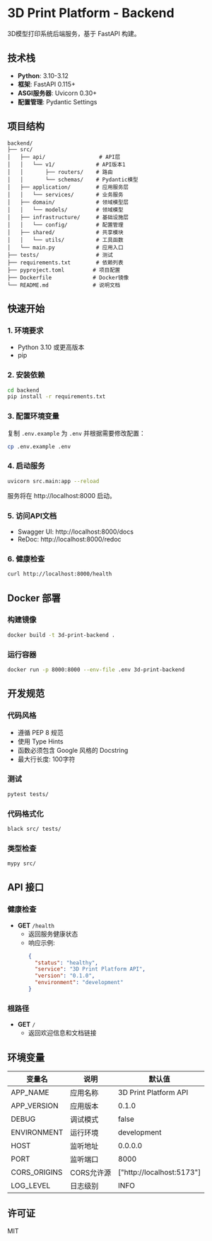 # 3D Print Platform - Backend

3D模型打印系统后端服务，基于 FastAPI 构建。

## 技术栈

- **Python**: 3.10-3.12
- **框架**: FastAPI 0.115+
- **ASGI服务器**: Uvicorn 0.30+
- **配置管理**: Pydantic Settings

## 项目结构

```
backend/
├── src/
│   ├── api/                 # API层
│   │   └── v1/             # API版本1
│   │       ├── routers/    # 路由
│   │       └── schemas/    # Pydantic模型
│   ├── application/        # 应用服务层
│   │   └── services/       # 业务服务
│   ├── domain/             # 领域模型层
│   │   └── models/         # 领域模型
│   ├── infrastructure/     # 基础设施层
│   │   └── config/         # 配置管理
│   ├── shared/             # 共享模块
│   │   └── utils/          # 工具函数
│   └── main.py             # 应用入口
├── tests/                  # 测试
├── requirements.txt        # 依赖列表
├── pyproject.toml         # 项目配置
├── Dockerfile             # Docker镜像
└── README.md              # 说明文档
```

## 快速开始

### 1. 环境要求

- Python 3.10 或更高版本
- pip

### 2. 安装依赖

```bash
cd backend
pip install -r requirements.txt
```

### 3. 配置环境变量

复制 `.env.example` 为 `.env` 并根据需要修改配置：

```bash
cp .env.example .env
```

### 4. 启动服务

```bash
uvicorn src.main:app --reload
```

服务将在 http://localhost:8000 启动。

### 5. 访问API文档

- Swagger UI: http://localhost:8000/docs
- ReDoc: http://localhost:8000/redoc

### 6. 健康检查

```bash
curl http://localhost:8000/health
```

## Docker 部署

### 构建镜像

```bash
docker build -t 3d-print-backend .
```

### 运行容器

```bash
docker run -p 8000:8000 --env-file .env 3d-print-backend
```

## 开发规范

### 代码风格

- 遵循 PEP 8 规范
- 使用 Type Hints
- 函数必须包含 Google 风格的 Docstring
- 最大行长度: 100字符

### 测试

```bash
pytest tests/
```

### 代码格式化

```bash
black src/ tests/
```

### 类型检查

```bash
mypy src/
```

## API 接口

### 健康检查

- **GET** `/health`
  - 返回服务健康状态
  - 响应示例:
    ```json
    {
      "status": "healthy",
      "service": "3D Print Platform API",
      "version": "0.1.0",
      "environment": "development"
    }
    ```

### 根路径

- **GET** `/`
  - 返回欢迎信息和文档链接

## 环境变量

| 变量名 | 说明 | 默认值 |
|--------|------|--------|
| APP_NAME | 应用名称 | 3D Print Platform API |
| APP_VERSION | 应用版本 | 0.1.0 |
| DEBUG | 调试模式 | false |
| ENVIRONMENT | 运行环境 | development |
| HOST | 监听地址 | 0.0.0.0 |
| PORT | 监听端口 | 8000 |
| CORS_ORIGINS | CORS允许源 | ["http://localhost:5173"] |
| LOG_LEVEL | 日志级别 | INFO |

## 许可证

MIT
